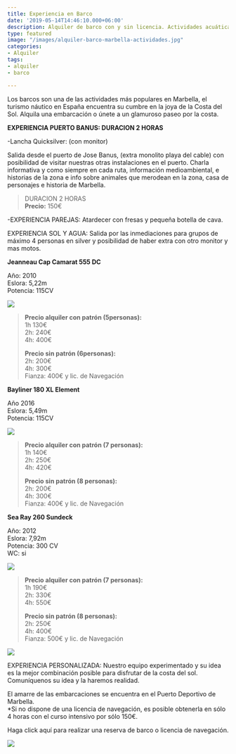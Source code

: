 ```yaml
---
title: Experiencia en Barco
date: '2019-05-14T14:46:10.000+06:00'
description: Alquiler de barco con y sin licencia. Actividades acuáticas en Marbella
type: featured
image: "/images/alquiler-barco-marbella-actividades.jpg"
categories:
- Alquiler
tags:
- alquiler
- barco

---
```

Los barcos son una de las actividades más populares en Marbella, el turismo náutico en España encuentra su cumbre en la joya de la Costa del Sol. Alquila una embarcación o únete a un glamuroso paseo por la costa.

**EXPERIENCIA PUERTO BANUS: DURACION 2 HORAS**

\-Lancha Quicksilver: (con monitor)

Salida desde el puerto de Jose Banus, (extra monolito playa del cable) con posibilidad de visitar nuestras otras instalaciones en el puerto. Charla informativa y como siempre en cada ruta, información medioambiental, e historias de la zona e info sobre animales que merodean en la zona, casa de personajes e historia de Marbella.

> 
>
> DURACION 2 HORAS  
> **Precio:** 150€

\-EXPERIENCIA PAREJAS: Atardecer con fresas y pequeña botella de cava.

EXPERIENCIA SOL Y AGUA: Salida por las inmediaciones para grupos de máximo 4 personas en silver y posibilidad de haber extra con otro monitor y mas motos.

**Jeanneau Cap Camarat 555 DC**

Año: 2010  
Eslora: 5,22m  
Potencia: 115CV

![](/images/cap-camarat-alquiler-barco.jpg)

> **Precio alquiler con patrón (5personas):**  
> 1h 130€  
> 2h: 240€  
> 4h: 400€
>
> **Precio sin patrón (6personas):**  
> 2h: 200€  
> 4h: 300€  
> Fianza: 400€ y lic. de Navegación

**Bayliner 180 XL Element**

Año 2016  
Eslora: 5,49m  
Potencia: 115CV

![](/images/alquiler-bayliner-180.jpg)

> **Precio alquiler con patrón (7 personas):**  
> 1h 140€  
> 2h: 250€  
> 4h: 420€
>
> **Precio sin patrón (8 personas):**  
> 2h: 200€  
> 4h: 300€  
> Fianza: 400€ y lic. de Navegación

**Sea Ray 260 Sundeck**

Año: 2012  
Eslora: 7,92m  
Potencia: 300 CV  
WC: si

![](/images/alquiler-barco-marbella-sea-ray.jpg)

> **Precio alquiler con patrón (7 personas):**  
> 1h 190€  
> 2h: 330€  
> 4h: 550€
>
> **Precio sin patrón (8 personas):**  
> 2h: 250€  
> 4h: 400€  
> Fianza: 500€ y lic. de Navegación

![](/images/alquiler-barco-marbella.jpg)

EXPERIENCIA PERSONALIZADA: Nuestro equipo experimentado y su idea es la mejor combinación posible para disfrutar de la costa del sol. Comuníquenos su idea y la haremos realidad.

El amarre de las embarcaciones se encuentra en el Puerto Deportivo de Marbella.  
\*Si no dispone de una licencia de navegación, es posible obtenerla en sólo 4 horas con el curso intensivo por sólo 150€.

Haga click aquí para realizar una reserva de barco o licencia de navegación.

[![](/images/reserve.png)](https://www.marbellatopactivities.com/contact/ "Reserve")